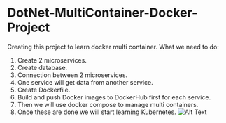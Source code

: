 # DotNet-MultiContainer-Docker-Project
Creating this project to learn docker multi container.
What we need to do:
1. Create 2 microservices.
2. Create database.
3. Connection between 2 microservices.
4. One service will get data from another service.
5. Create Dockerfile.
6. Build and push Docker images to DockerHub first for each service.
7. Then we will use docker compose to manage multi containers.
8. Once these are done we will start learning Kubernetes.
![Alt Text](https://miro.medium.com/v2/resize:fit:1100/format:webp/1*2WHIbwc-NX9uATWKmEaJGA.png)
